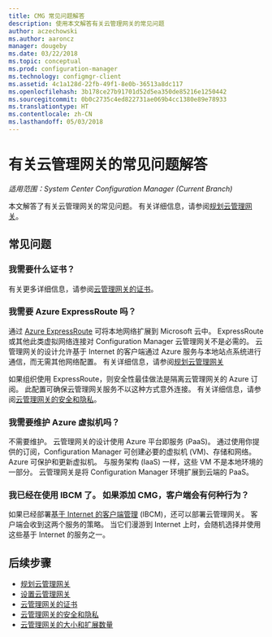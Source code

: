 ```yaml
---
title: CMG 常见问题解答
description: 使用本文解答有关云管理网关的常见问题
author: aczechowski
ms.author: aaroncz
manager: dougeby
ms.date: 03/22/2018
ms.topic: conceptual
ms.prod: configuration-manager
ms.technology: configmgr-client
ms.assetid: 4c1a128d-22fb-49f1-8e0b-36513a8dc117
ms.openlocfilehash: 3b178ce27b91701d52d5ea350de85216e1250442
ms.sourcegitcommit: 0b0c2735c4ed822731ae069b4cc1380e89e78933
ms.translationtype: HT
ms.contentlocale: zh-CN
ms.lasthandoff: 05/03/2018
---
```

# <a name="frequently-asked-questions-about-the-cloud-management-gateway"></a>有关云管理网关的常见问题解答

*适用范围：System Center Configuration Manager (Current Branch)*

本文解答了有关云管理网关的常见问题。 有关详细信息，请参阅[规划云管理网关](/sccm/core/clients/manage/cmg/plan-cloud-management-gateway)。


## <a name="frequently-asked-questions"></a>常见问题

### <a name="what-certificates-do-i-need"></a>我需要什么证书？

有关更多详细信息，请参阅[云管理网关的证书](/sccm/core/clients/manage/cmg/certificates-for-cloud-management-gateway)。


### <a name="do-i-need-azure-expressroute"></a>我需要 Azure ExpressRoute 吗？

通过 [Azure ExpressRoute](/azure/expressroute/expressroute-introduction) 可将本地网络扩展到 Microsoft 云中。 ExpressRoute 或其他此类虚拟网络连接对 Configuration Manager 云管理网关不是必需的。 云管理网关的设计允许基于 Internet 的客户端通过 Azure 服务与本地站点系统进行通信，而无需其他网络配置。 有关详细信息，请参阅[规划云管理网关](/sccm/core/clients/manage/cmg/plan-cloud-management-gateway)

如果组织使用 ExpressRoute，则安全性最佳做法是隔离云管理网关的 Azure 订阅。 此配置可确保云管理网关服务不以这种方式意外连接。 有关详细信息，请参阅[云管理网关的安全和隐私](/sccm/core/clients/manage/cmg/security-and-privacy-for-cloud-management-gateway)。


### <a name="do-i-need-to-maintain-the-azure-virtual-machines"></a>我需要维护 Azure 虚拟机吗？

不需要维护。 云管理网关的设计使用 Azure 平台即服务 (PaaS)。 通过使用你提供的订阅，Configuration Manager 可创建必要的虚拟机 (VM)、存储和网络。 Azure 可保护和更新虚拟机。 与服务架构 (IaaS) 一样，这些 VM 不是本地环境的一部分。 云管理网关是将 Configuration Manager 环境扩展到云端的 PaaS。 


### <a name="im-already-using-ibcm-if-i-add-cmg-how-do-clients-behave"></a>我已经在使用 IBCM 了。 如果添加 CMG，客户端会有何种行为？

如果已经部署[基于 Internet 的客户端管理](/sccm/core/clients/manage/plan-internet-based-client-management) (IBCM)，还可以部署云管理网关。 客户端会收到这两个服务的策略。 当它们漫游到 Internet 上时，会随机选择并使用这些基于 Internet 的服务之一。


## <a name="next-steps"></a>后续步骤

- [规划云管理网关](/sccm/core/clients/manage/cmg/plan-cloud-management-gateway)
- [设置云管理网关](/sccm/core/clients/manage/cmg/setup-cloud-management-gateway)
- [云管理网关的证书](/sccm/core/clients/manage/cmg/certificates-for-cloud-management-gateway)
- [云管理网关的安全和隐私](/sccm/core/clients/manage/cmg/security-and-privacy-for-cloud-management-gateway)
- [云管理网关的大小和扩展数量](/sccm/core/plan-design/configs/size-and-scale-numbers#bkmk_cmg)